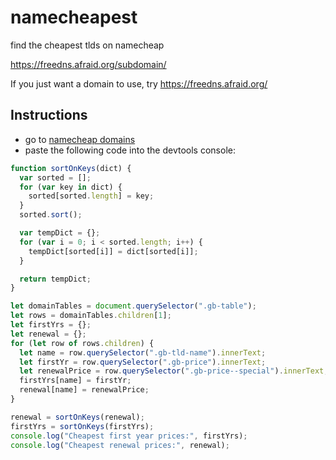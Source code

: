 # namecheapest

find the cheapest tlds on namecheap

https://freedns.afraid.org/subdomain/

If you just want a domain to use, try
https://freedns.afraid.org/

## Instructions

- go to [namecheap domains](https://www.namecheap.com/domains/new-tlds/explore)
- paste the following code into the devtools console:

```js
function sortOnKeys(dict) {
  var sorted = [];
  for (var key in dict) {
    sorted[sorted.length] = key;
  }
  sorted.sort();

  var tempDict = {};
  for (var i = 0; i < sorted.length; i++) {
    tempDict[sorted[i]] = dict[sorted[i]];
  }

  return tempDict;
}

let domainTables = document.querySelector(".gb-table");
let rows = domainTables.children[1];
let firstYrs = {};
let renewal = {};
for (let row of rows.children) {
  let name = row.querySelector(".gb-tld-name").innerText;
  let firstYr = row.querySelector(".gb-price").innerText;
  let renewalPrice = row.querySelector(".gb-price--special").innerText;
  firstYrs[name] = firstYr;
  renewal[name] = renewalPrice;
}

renewal = sortOnKeys(renewal);
firstYrs = sortOnKeys(firstYrs);
console.log("Cheapest first year prices:", firstYrs);
console.log("Cheapest renewal prices:", renewal);
```
